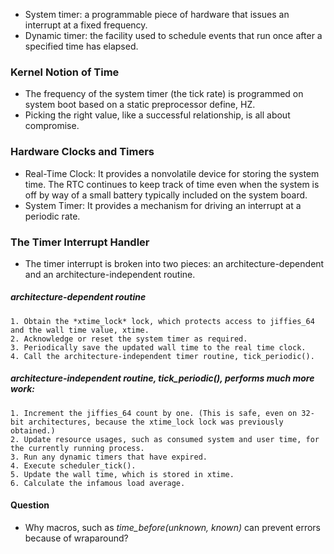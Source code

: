 * System timer: a programmable piece of hardware that issues an interrupt at a fixed frequency.
* Dynamic timer: the facility used to schedule events that run once after a specified time has elapsed.

### Kernel Notion of Time
* The frequency of the system timer (the tick rate) is programmed on system boot based on a static preprocessor define, HZ.
* Picking the right value, like a successful relationship, is all about compromise.

### Hardware Clocks and Timers
* Real-Time Clock: It provides a nonvolatile device for storing the system time. The RTC continues to keep track of time even when the system is off by way of a small battery typically included on the system board.
* System Timer: It provides a mechanism for driving an interrupt at a periodic rate.

### The Timer Interrupt Handler
* The timer interrupt is broken into two pieces: an architecture-dependent and an architecture-independent routine.
##### architecture-dependent routine
    1. Obtain the *xtime_lock* lock, which protects access to jiffies_64 and the wall time value, xtime.
    2. Acknowledge or reset the system timer as required.
    3. Periodically save the updated wall time to the real time clock.
    4. Call the architecture-independent timer routine, tick_periodic().
##### architecture-independent routine, tick_periodic(), performs much more work:
    1. Increment the jiffies_64 count by one. (This is safe, even on 32-bit architectures, because the xtime_lock lock was previously obtained.)
    2. Update resource usages, such as consumed system and user time, for the currently running process.
    3. Run any dynamic timers that have expired.
    4. Execute scheduler_tick().
    5. Update the wall time, which is stored in xtime.
    6. Calculate the infamous load average.


#### Question
* Why macros, such as *time_before(unknown, known)* can prevent errors because of wraparound?
